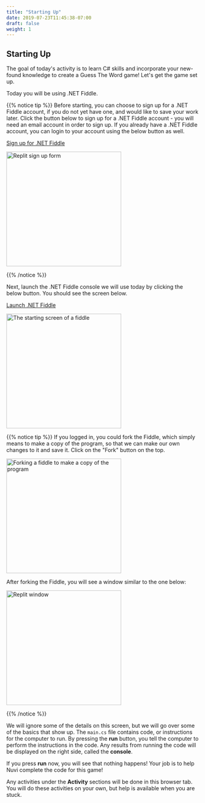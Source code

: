 ```yaml
---
title: "Starting Up"
date: 2019-07-23T11:45:38-07:00
draft: false
weight: 1
---
```


## Starting Up

The goal of today's activity is to learn C# skills and incorporate your new-found knowledge to create a Guess The Word game! Let's get the game set up.

Today you will be using .NET Fiddle. 

{{% notice tip %}}
Before starting, you can choose to sign up for a .NET Fiddle account, if you do not yet have one, and would like to save your work later.
Click the button below to sign up for a .NET Fiddle account - you will need an email account in order to sign up. If you already have a .NET Fiddle account, you can login to your account using the below button as well.

<a class="my-2 mx-4 btn btn-info" href="https://dotnetfiddle.com/signup" target="_blank">Sign up for .NET Fiddle</a>

<img src="../media/dotnetfiddle-signup.png" height="300" alt="Replit sign up form" />

{{% /notice %}}

Next, launch the .NET Fiddle console we will use today by clicking the below button. You should see the screen below.

<a class="my-2 mx-4 btn btn-info" href="https://dotnetfiddle.net/lMl7j4" target="_blank">Launch .NET Fiddle</a>

<img src="../media/guessTheWordActivity-start.png" height="300" alt="The starting screen of a fiddle" />

{{% notice tip %}}
If you logged in, you could fork the Fiddle, which simply means to make a copy of the program, so that we can make our own changes to it and save it. Click on the "Fork" button on the top.

<img src="../media/dotnetfiddle-fork.png" height="300" alt="Forking a fiddle to make a copy of the program" />

After forking the Fiddle, you will see a window similar to the one below:

<img src="../media/guessTheWordActivity-fork.png" height="300" alt="Replit window" />

{{% /notice %}}

We will ignore some of the details on this screen, but we will go over some of the basics that show up. The `main.cs` file contains code, or instructions for the computer to run. By pressing the **run** button, you tell the computer to perform the instructions in the code. Any results from running the code will be displayed on the right side, called the **console**.

If you press **run** now, you will see that nothing happens! Your job is to help Nuvi complete the code for this game!

Any activities under the **Activity** sections will be done in this browser tab. You will do these activities on your own, but help is available when you are stuck.
